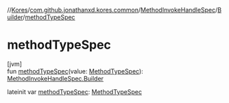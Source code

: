 //[Kores](../../../../index.md)/[com.github.jonathanxd.kores.common](../../index.md)/[MethodInvokeHandleSpec](../index.md)/[Builder](index.md)/[methodTypeSpec](method-type-spec.md)

# methodTypeSpec

[jvm]\
fun [methodTypeSpec](method-type-spec.md)(value: [MethodTypeSpec](../../-method-type-spec/index.md)): [MethodInvokeHandleSpec.Builder](index.md)

lateinit var [methodTypeSpec](method-type-spec.md): [MethodTypeSpec](../../-method-type-spec/index.md)
